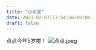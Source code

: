 ```yaml
---
title: "小可爱"
date: 2021-02-07T17:54:56+08:00
draft: false
---
```


点点今年5岁啦！
![点点.jpeg](http://i.loli.net/2021/02/19/5fUBtE8zVQMrL4n.jpg)